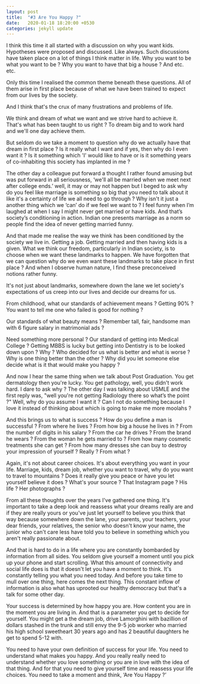 ```yaml
---
layout: post
title:  "#3 Are You Happy ?"
date:   2020-01-18 18:20:00 +0530
categories: jekyll update
---
```


I think this time it all started with a discussion on why you want kids. Hypotheses were proposed and discussed. Like always.
Such discussions have taken place on a lot of things I think matter in life. Why you want to be what you want to be ? Why you want to have that big a house ? And etc. etc. 

Only this time I realised the common theme beneath these questions. All of them arise in first place because of what we have been trained to expect from our lives by the society. 

And I think that's the crux of many frustrations and problems of life. 

We think and dream of what we want and we strive hard to achieve it. That's what has been taught to us right ? To dream big and to work hard and we'll one day achieve them. 

But seldom do we take a moment to question why do we actually have that dream in first place ? Is it really what I want and if yes, then why do I even want it ? Is it something which 'I' would like to have or is it something years of co-inhabiting this society has implanted in me ?

The other day a colleague put forward a thought I rather found amusing but was put forward in all seriousness, ‘we'll all be married when we meet next after college ends.’
well, it may or may not happen but I beged to ask why do you feel like marriage is something so big that you need to talk about it like it's a certainty of life we all need to go through ? Why isn't it just a another thing which we ‘can’ do if we feel we want to ?
I feel funny when I’m laughed at when I say I might never get married or have kids. And that’s society’s conditioning in action. Indian one presents marriage as a norm so people find the idea of never getting married funny.

And that made me realise the way we think has been conditioned by the society we live in. Getting a job. Getting married and then having kids is a given. What we think our freedom, particularly in Indian society, is to choose when we want these landmarks to happen. We have forgotten that we can question why do we even want these landmarks to take place in first place ?
And when I observe human nature, I find these preconceived notions rather funny.

It's not just about landmarks, somewhere down the lane we let society's expectations of us creep into our lives and decide our dreams for us. 

From childhood, what our standards of achievement means ? Getting 90% ? You want to tell me one who failed is good for nothing ?

Our standards of what beauty means ? Remember tall, fair, handsome man with 6 figure salary in matrimonial ads ?

Need something more personal ? 
Our standard of getting into Medical College ? Getting MBBS is lucky but getting into Dentistry is to be looked down upon ? Why ? Who decided for us what is better and what is worse ? Why is one thing better than the other ? Why did you let someone else decide what is it that would make you happy ? 

And now I hear the same thing when we talk about Post Graduation. You get dermatology then you're lucky. You get pathology, well, you didn't work hard. I dare to ask why ? 
The other day I was talking about USMLE and the first reply was, "well you're not getting Radiology there so what’s the point ?"
Well, why do you assume I want it ? Can I not do something because I love it instead of thinking about which is going to make me more moolahs ?



And this brings us to what is success ?
How do you define a man is successful ? From where he lives ? From how big a house he lives in ? From the number of digits in his salary ? From the car he drives ? From the brand he wears ? 
From the woman he gets married to ? From how many cosmetic treatments she can get ? From how many dresses she can buy to destroy your impression of yourself ? 
Really ? From what ?

Again, it's not about career choices. It's about everything you want in your life. Marriage, kids, dream job, whether you want to travel, why do you want to travel to mountains ? Does it really give you peace or have you let yourself believe it does ? What's your source ? That Instagram page ? His life ? Her photographs ?

From all these thoughts over the years I've gathered one thing. It's important to take a deep look and reassess what your dreams really are and if they are really yours or you've just let yourself to believe you think that way because somewhere down the lane, your parents, your teachers, your dear friends, your relatives, the senior who doesn't know your name,  the junior who can't care less have told you to believe in something which you aren't really passionate about.

And that is hard to do in a life where you are constantly bombarded by information from all sides. You seldom give yourself a moment until you pick up your phone and start scrolling.
What this amount of connectivity and social life does is that it doesn't let you have a moment to think. It's constantly telling you what you need today. And before you take time to mull over one thing, here comes the next thing. This constant inflow of information is also what has uprooted our healthy democracy but that's a talk for some other day.


Your success is determined by how happy you are. How content you are in the moment you are living in. And that is a parameter you get to decide for yourself.
You might get a the dream job, drive Lamorghini with bazillion of dollars stashed in the trunk and still envy the 9-5 job worker who married his high school sweetheart 30 years ago and has 2 beautiful daughters he get to spend 5-12 with.

You need to have your own definition of success for your life. You need to understand what makes you happy. And you really really need to understand whether you love something or you are in love with the idea of that thing.
And for that you need to give yourself time and reassess your life choices. You need to take a moment and think, ‘Are You Happy ?’